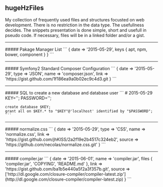 ## hugeHzFiles
My collection of frequently used files and structures focusted on web development. There is no restriction in the data type. The usefullness decides. The snippets presentation is done simple, short and usefull in pseudo code. If necessary, files will be in a linked folder and/or a gist.

<hr>
##### Pakage Manager List
  ```
  {
    date => '2015-05-29',
    keys {
      apt,
      npm,
      bower,
      component
    }
  }
  ```
<hr>
##### Symfony2 Standard Composer Configuration
  ```
  {
    date => '2015-05-29',
    type => 'JSON',
    name => 'composer.json',
    link => 'https://gist.github.com/1f186ea9a0b02ec9c4d3.git
  }
  ```

<hr>
##### SQL to create a new database and database user 
    ```
    # 2015-05-29
    KEY='';
    PASSWORD='';
    
    create database $KEY;
    grant all on $KEY.* to "$KEY"@'localhost' identified by "$PASSWORD";
    ```

<hr>
##### normalize.css
  ```
  {
    date => '2015-05-29',
    type => 'CSS',
    name => 'normalize.css',
    link => 'https://gist.github.com/jhKISS/2a2f19e2b4517c324eb2',
    source => 'https://github.com/necolas/normalize.css.git'
  }
  ```

<hr>
##### compiler.jar
  ```
  {
    date => '2015-06-01',
    name => 'compiler.jar',
    files {
      'compiler.jar',
      'COPYING',
      'README.md'
    },
    link => 'https://gist.github.com/ba1b5e440a5f2a3f357b.git',
    source => ['http://dl.google.com/closure-compiler/compiler-latest.zip'](http://dl.google.com/closure-compiler/compiler-latest.zip)
  }
  ```
